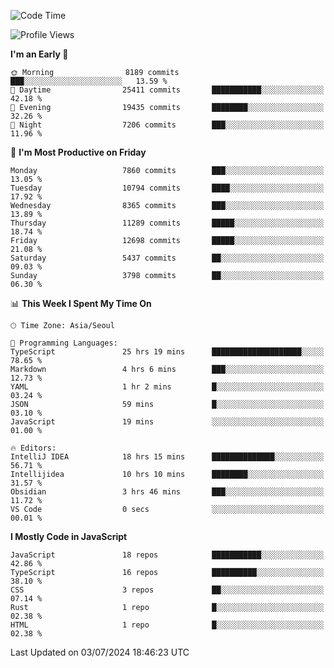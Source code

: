 <!--START_SECTION:waka-->
![Code Time](http://img.shields.io/badge/Code%20Time-6%2C342%20hrs%2024%20mins-blue)

![Profile Views](http://img.shields.io/badge/Profile%20Views-0-blue)

**I'm an Early 🐤** 

```text
🌞 Morning                8189 commits        ███░░░░░░░░░░░░░░░░░░░░░░   13.59 % 
🌆 Daytime                25411 commits       ███████████░░░░░░░░░░░░░░   42.18 % 
🌃 Evening                19435 commits       ████████░░░░░░░░░░░░░░░░░   32.26 % 
🌙 Night                  7206 commits        ███░░░░░░░░░░░░░░░░░░░░░░   11.96 % 
```
📅 **I'm Most Productive on Friday** 

```text
Monday                   7860 commits        ███░░░░░░░░░░░░░░░░░░░░░░   13.05 % 
Tuesday                  10794 commits       ████░░░░░░░░░░░░░░░░░░░░░   17.92 % 
Wednesday                8365 commits        ███░░░░░░░░░░░░░░░░░░░░░░   13.89 % 
Thursday                 11289 commits       █████░░░░░░░░░░░░░░░░░░░░   18.74 % 
Friday                   12698 commits       █████░░░░░░░░░░░░░░░░░░░░   21.08 % 
Saturday                 5437 commits        ██░░░░░░░░░░░░░░░░░░░░░░░   09.03 % 
Sunday                   3798 commits        ██░░░░░░░░░░░░░░░░░░░░░░░   06.30 % 
```


📊 **This Week I Spent My Time On** 

```text
🕑︎ Time Zone: Asia/Seoul

💬 Programming Languages: 
TypeScript               25 hrs 19 mins      ████████████████████░░░░░   78.65 % 
Markdown                 4 hrs 6 mins        ███░░░░░░░░░░░░░░░░░░░░░░   12.73 % 
YAML                     1 hr 2 mins         █░░░░░░░░░░░░░░░░░░░░░░░░   03.24 % 
JSON                     59 mins             █░░░░░░░░░░░░░░░░░░░░░░░░   03.10 % 
JavaScript               19 mins             ░░░░░░░░░░░░░░░░░░░░░░░░░   01.00 % 

🔥 Editors: 
IntelliJ IDEA            18 hrs 15 mins      ██████████████░░░░░░░░░░░   56.71 % 
Intellijidea             10 hrs 10 mins      ████████░░░░░░░░░░░░░░░░░   31.57 % 
Obsidian                 3 hrs 46 mins       ███░░░░░░░░░░░░░░░░░░░░░░   11.72 % 
VS Code                  0 secs              ░░░░░░░░░░░░░░░░░░░░░░░░░   00.01 % 
```

**I Mostly Code in JavaScript** 

```text
JavaScript               18 repos            ███████████░░░░░░░░░░░░░░   42.86 % 
TypeScript               16 repos            ██████████░░░░░░░░░░░░░░░   38.10 % 
CSS                      3 repos             ██░░░░░░░░░░░░░░░░░░░░░░░   07.14 % 
Rust                     1 repo              █░░░░░░░░░░░░░░░░░░░░░░░░   02.38 % 
HTML                     1 repo              █░░░░░░░░░░░░░░░░░░░░░░░░   02.38 % 
```




 Last Updated on 03/07/2024 18:46:23 UTC
<!--END_SECTION:waka-->
